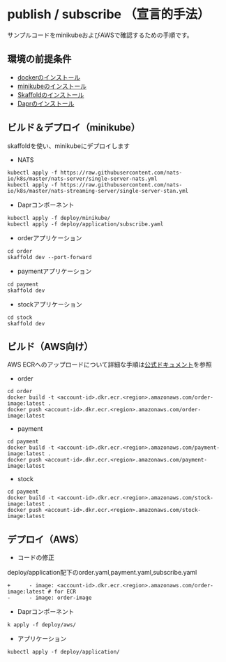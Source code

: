 # publish / subscribe （宣言的手法）

サンプルコードをminikubeおよびAWSで確認するための手順です。

## 環境の前提条件
- [dockerのインストール](https://docs.docker.jp/desktop/index.html#desktop-download-and-install)
- [minikubeのインストール](https://kubernetes.io/docs/tasks/tools/)
- [Skaffoldのインストール](https://skaffold.dev/docs/install/)
- [Daprのインストール](https://docs.dapr.io/operations/hosting/kubernetes/kubernetes-deploy/)

## ビルド＆デプロイ（minikube）

skaffoldを使い、minikubeにデプロイします

- NATS

```
kubectl apply -f https://raw.githubusercontent.com/nats-io/k8s/master/nats-server/single-server-nats.yml
kubectl apply -f https://raw.githubusercontent.com/nats-io/k8s/master/nats-streaming-server/single-server-stan.yml
```

- Daprコンポーネント

```
kubectl apply -f deploy/minikube/
kubectl apply -f deploy/application/subscribe.yaml
```

- orderアプリケーション

```
cd order
skaffold dev --port-forward
```

- paymentアプリケーション

```
cd payment
skaffold dev
```

- stockアプリケーション

```
cd stock
skaffold dev
```

## ビルド（AWS向け）

AWS ECRへのアップロードについて詳細な手順は[公式ドキュメント](https://docs.aws.amazon.com/ja_jp/AmazonECR/latest/userguide/getting-started-cli.html)を参照

- order

```
cd order
docker build -t <account-id>.dkr.ecr.<region>.amazonaws.com/order-image:latest .
docker push <account-id>.dkr.ecr.<region>.amazonaws.com/order-image:latest
```

- payment

```
cd payment
docker build -t <account-id>.dkr.ecr.<region>.amazonaws.com/payment-image:latest .
docker push <account-id>.dkr.ecr.<region>.amazonaws.com/payment-image:latest
```

- stock

```
cd payment
docker build -t <account-id>.dkr.ecr.<region>.amazonaws.com/stock-image:latest .
docker push <account-id>.dkr.ecr.<region>.amazonaws.com/stock-image:latest
```

## デプロイ（AWS）

- コードの修正

deploy/application配下のorder.yaml,payment.yaml,subscribe.yaml
```
+      - image: <account-id>.dkr.ecr.<region>.amazonaws.com/order-image:latest # for ECR
-      - image: order-image
```

- Daprコンポーネント

```
k apply -f deploy/aws/
```

- アプリケーション

```
kubectl apply -f deploy/application/
```
